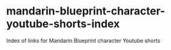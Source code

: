 # mandarin-blueprint-character-youtube-shorts-index
Index of links for Mandarin Blueprint character Youtube shorts
